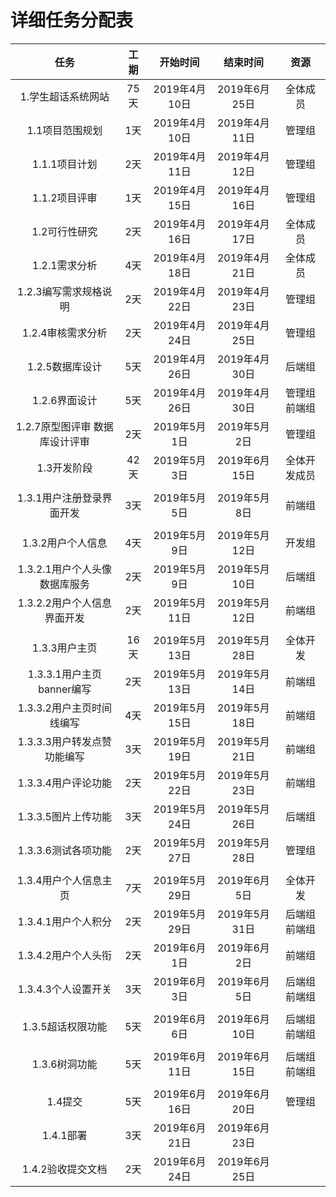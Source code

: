 # 详细任务分配表

|任务|工期|开始时间|结束时间|资源|
|:-----:|:-----:|:----:|:-----:|:-----:|
|1.学生超话系统网站|75天|2019年4月10日|2019年6月25日|全体成员|
|1.1项目范围规划|1天|2019年4月10日|2019年4月11日|管理组|
|1.1.1项目计划|2天|2019年4月11日|2019年4月12日|管理组|
|1.1.2项目评审|1天|2019年4月15日|2019年4月16日|管理组|
|1.2可行性研究|2天|2019年4月16日|2019年4月17日|全体成员|
|1.2.1需求分析|4天|2019年4月18日|2019年4月21日|全体成员|
|1.2.3编写需求规格说明|2天|2019年4月22日|2019年4月23日|管理组|
|1.2.4审核需求分析|2天|2019年4月24日|2019年4月25日|管理组|
|1.2.5数据库设计|5天|2019年4月26日|2019年4月30日|后端组|
|1.2.6界面设计|5天|2019年4月26日|2019年4月30日|管理组 前端组|
|1.2.7原型图评审 数据库设计评审|2天|2019年5月1日|2019年5月2日|管理组|
|1.3开发阶段|42天|2019年5月3日|2019年6月15日|全体开发成员|
|||||
|1.3.1用户注册登录界面开发|3天|2019年5月5日|2019年5月8日|前端组|
|||||
|1.3.2用户个人信息|4天|2019年5月9日|2019年5月12日|开发组|
|1.3.2.1用户个人头像数据库服务|2天|2019年5月9日|2019年5月10日|后端组|
|1.3.2.2用户个人信息界面开发|2天|2019年5月11日|2019年5月12日|前端组|
|||||
|1.3.3用户主页|16天|2019年5月13日|2019年5月28日|全体开发|
|1.3.3.1用户主页banner编写|2天|2019年5月13日|2019年5月14日|前端组|
|1.3.3.2用户主页时间线编写|4天|2019年5月15日|2019年5月18日|前端组|
|1.3.3.3用户转发点赞功能编写|3天|2019年5月19日|2019年5月21日|前端组|
|1.3.3.4用户评论功能|2天|2019年5月22日|2019年5月23日|前端组|
|1.3.3.5图片上传功能|3天|2019年5月24日|2019年5月26日|后端组|
|1.3.3.6测试各项功能|2天|2019年5月27日|2019年5月28日|管理组|
|||||
|1.3.4用户个人信息主页|7天|2019年5月29日|2019年6月5日|全体开发|
|1.3.4.1用户个人积分|2天|2019年5月29日|2019年5月31日|后端组 前端组|
|1.3.4.2用户个人头衔|2天|2019年6月1日|2019年6月2日|前端组|
|1.3.4.3个人设置开关|3天|2019年6月3日|2019年6月5日|后端组 前端组|
|||||
|1.3.5超话权限功能|5天|2019年6月6日|2019年6月10日|后端组 前端组|
|||||
|1.3.6树洞功能|5天|2019年6月11日|2019年6月15日|后端组 前端组|
|||||
|1.4提交|5天|2019年6月16日|2019年6月20日|管理组|
|1.4.1部署|3天|2019年6月21日|2019年6月23日||
|1.4.2验收提交文档|2天|2019年6月24日|2019年6月25日||






